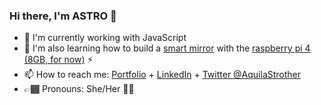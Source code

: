 ### Hi there, I'm ASTRO 👋

<!--
**astro11/astro11** is a ✨ _special_ ✨ repository because its `README.md` (this file) appears on your GitHub profile.

Here are some ideas to get you started:

- 🔭 I’m currently working on ...
- 🌱 I’m currently learning ...
- 👯 I’m looking to collaborate on ...
- 🤔 I’m looking for help with ...
- 💬 Ask me about ...
- 📫 How to reach me: ...
- 😄 Pronouns: ...
- ⚡ Fun fact: ...
-->

- 🔭 I'm currently working with JavaScript
- 🌱 I'm also learning how to build a [smart mirror](https://docs.magicmirror.builders/) with the [raspberry pi 4 (8GB, for now)](https://www.raspberrypi.org/products/raspberry-pi-4-model-b/) ⚡
- 📫 How to reach me: [Portfolio](https://www.aquilacodes.com) + [LinkedIn](https://www.linkedin.com/in/aquilastrother) + [Twitter @AquilaStrother](https://www.twitter.com/aquilastrother)
- 👉🏾 Pronouns: She/Her ✌🏾
